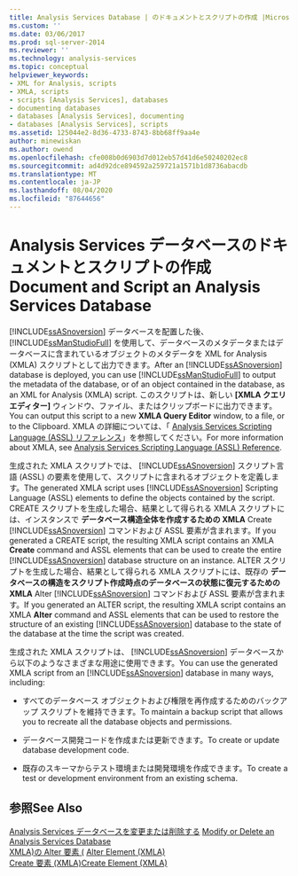 ```yaml
---
title: Analysis Services Database | のドキュメントとスクリプトの作成 |Microsoft Docs
ms.custom: ''
ms.date: 03/06/2017
ms.prod: sql-server-2014
ms.reviewer: ''
ms.technology: analysis-services
ms.topic: conceptual
helpviewer_keywords:
- XML for Analysis, scripts
- XMLA, scripts
- scripts [Analysis Services], databases
- documenting databases
- databases [Analysis Services], documenting
- databases [Analysis Services], scripts
ms.assetid: 125044e2-8d36-4733-8743-8bb68ff9aa4e
author: minewiskan
ms.author: owend
ms.openlocfilehash: cfe008b0d6903d7d012eb57d41d6e50240202ec8
ms.sourcegitcommit: ad4d92dce894592a259721a1571b1d8736abacdb
ms.translationtype: MT
ms.contentlocale: ja-JP
ms.lasthandoff: 08/04/2020
ms.locfileid: "87644656"
---
```

# <a name="document-and-script-an-analysis-services-database"></a><span data-ttu-id="648ff-102">Analysis Services データベースのドキュメントとスクリプトの作成</span><span class="sxs-lookup"><span data-stu-id="648ff-102">Document and Script an Analysis Services Database</span></span>
  <span data-ttu-id="648ff-103">[!INCLUDE[ssASnoversion](../../includes/ssasnoversion-md.md)] データベースを配置した後、 [!INCLUDE[ssManStudioFull](../../includes/ssmanstudiofull-md.md)] を使用して、データベースのメタデータまたはデータベースに含まれているオブジェクトのメタデータを XML for Analysis (XMLA) スクリプトとして出力できます。</span><span class="sxs-lookup"><span data-stu-id="648ff-103">After an [!INCLUDE[ssASnoversion](../../includes/ssasnoversion-md.md)] database is deployed, you can use [!INCLUDE[ssManStudioFull](../../includes/ssmanstudiofull-md.md)] to output the metadata of the database, or of an object contained in the database, as an XML for Analysis (XMLA) script.</span></span> <span data-ttu-id="648ff-104">このスクリプトは、新しい **[XMLA クエリ エディター]** ウィンドウ、ファイル、またはクリップボードに出力できます。</span><span class="sxs-lookup"><span data-stu-id="648ff-104">You can output this script to a new **XMLA Query Editor** window, to a file, or to the Clipboard.</span></span> <span data-ttu-id="648ff-105">XMLA の詳細については、「 [Analysis Services Scripting Language &#40;ASSL&#41; リファレンス](https://docs.microsoft.com/bi-reference/assl/analysis-services-scripting-language-assl-for-xmla)」を参照してください。</span><span class="sxs-lookup"><span data-stu-id="648ff-105">For more information about XMLA, see [Analysis Services Scripting Language &#40;ASSL&#41; Reference](https://docs.microsoft.com/bi-reference/assl/analysis-services-scripting-language-assl-for-xmla).</span></span>  
  
 <span data-ttu-id="648ff-106">生成された XMLA スクリプトでは、 [!INCLUDE[ssASnoversion](../../includes/ssasnoversion-md.md)] スクリプト言語 (ASSL) の要素を使用して、スクリプトに含まれるオブジェクトを定義します。</span><span class="sxs-lookup"><span data-stu-id="648ff-106">The generated XMLA script uses [!INCLUDE[ssASnoversion](../../includes/ssasnoversion-md.md)] Scripting Language (ASSL) elements to define the objects contained by the script.</span></span> <span data-ttu-id="648ff-107">CREATE スクリプトを生成した場合、結果として得られる XMLA スクリプトには、インスタンスで **データベース構造全体を作成するための XMLA** Create [!INCLUDE[ssASnoversion](../../includes/ssasnoversion-md.md)] コマンドおよび ASSL 要素が含まれます。</span><span class="sxs-lookup"><span data-stu-id="648ff-107">If you generated a CREATE script, the resulting XMLA script contains an XMLA **Create** command and ASSL elements that can be used to create the entire [!INCLUDE[ssASnoversion](../../includes/ssasnoversion-md.md)] database structure on an instance.</span></span> <span data-ttu-id="648ff-108">ALTER スクリプトを生成した場合、結果として得られる XMLA スクリプトには、既存の **データベースの構造をスクリプト作成時点のデータベースの状態に復元するための XMLA** Alter [!INCLUDE[ssASnoversion](../../includes/ssasnoversion-md.md)] コマンドおよび ASSL 要素が含まれます。</span><span class="sxs-lookup"><span data-stu-id="648ff-108">If you generated an ALTER script, the resulting XMLA script contains an XMLA **Alter** command and ASSL elements that can be used to restore the structure of an existing [!INCLUDE[ssASnoversion](../../includes/ssasnoversion-md.md)] database to the state of the database at the time the script was created.</span></span>  
  
 <span data-ttu-id="648ff-109">生成された XMLA スクリプトは、 [!INCLUDE[ssASnoversion](../../includes/ssasnoversion-md.md)] データベースから以下のようなさまざまな用途に使用できます。</span><span class="sxs-lookup"><span data-stu-id="648ff-109">You can use the generated XMLA script from an [!INCLUDE[ssASnoversion](../../includes/ssasnoversion-md.md)] database in many ways, including:</span></span>  
  
-   <span data-ttu-id="648ff-110">すべてのデータベース オブジェクトおよび権限を再作成するためのバックアップ スクリプトを維持できます。</span><span class="sxs-lookup"><span data-stu-id="648ff-110">To maintain a backup script that allows you to recreate all the database objects and permissions.</span></span>  
  
-   <span data-ttu-id="648ff-111">データベース開発コードを作成または更新できます。</span><span class="sxs-lookup"><span data-stu-id="648ff-111">To create or update database development code.</span></span>  
  
-   <span data-ttu-id="648ff-112">既存のスキーマからテスト環境または開発環境を作成できます。</span><span class="sxs-lookup"><span data-stu-id="648ff-112">To create a test or development environment from an existing schema.</span></span>  
  
## <a name="see-also"></a><span data-ttu-id="648ff-113">参照</span><span class="sxs-lookup"><span data-stu-id="648ff-113">See Also</span></span>  
 <span data-ttu-id="648ff-114">[Analysis Services データベースを変更または削除する](modify-or-delete-an-analysis-services-database.md) </span><span class="sxs-lookup"><span data-stu-id="648ff-114">[Modify or Delete an Analysis Services Database](modify-or-delete-an-analysis-services-database.md) </span></span>  
 <span data-ttu-id="648ff-115">[XMLA&#41;の Alter 要素 &#40;](https://docs.microsoft.com/bi-reference/xmla/xml-elements-commands/alter-element-xmla) </span><span class="sxs-lookup"><span data-stu-id="648ff-115">[Alter Element &#40;XMLA&#41;](https://docs.microsoft.com/bi-reference/xmla/xml-elements-commands/alter-element-xmla) </span></span>  
 [<span data-ttu-id="648ff-116">Create 要素 &#40;XMLA&#41;</span><span class="sxs-lookup"><span data-stu-id="648ff-116">Create Element &#40;XMLA&#41;</span></span>](https://docs.microsoft.com/bi-reference/xmla/xml-elements-commands/create-element-xmla)  
  
  
